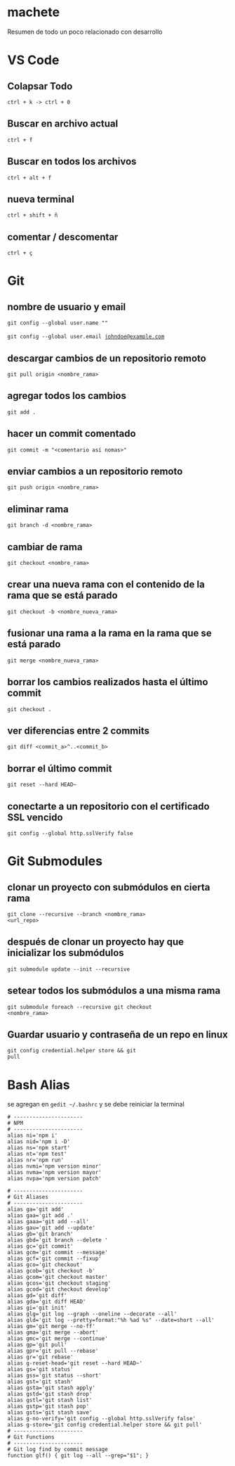 # machete
Resumen de todo un poco relacionado con desarrollo

# VS Code

## Colapsar Todo
<code>ctrl + k -> ctrl + 0</code> 

## Buscar en archivo actual
<code>ctrl + f</code> 

## Buscar en todos los archivos
<code>ctrl + alt + f</code>

## nueva terminal 
<code>ctrl + shift + ñ</code> 

## comentar / descomentar
<code>ctrl + ç</code>

# Git

## nombre de usuario y email
<code>git config --global user.name "<John Doe>" <br/></code><br/>
<code>git config --global user.email <johndoe@example.com></code>

## descargar cambios de un repositorio remoto
<code>git pull origin <nombre_rama></code>

## agregar todos los cambios
<code>git add .</code>

## hacer un commit comentado
<code>git commit -m "<comentario así nomas>"</code>

## enviar cambios a un repositorio remoto
<code>git push origin <nombre_rama></code>

## eliminar rama
<code>git branch -d <nombre_rama></code>

## cambiar de rama
<code>git checkout <nombre_rama></code>

## crear una nueva rama con el contenido de la rama que se está parado
<code>git checkout -b <nombre_nueva_rama></code>

## fusionar una rama a la rama en la rama que se está parado
<code>git merge <nombre_nueva_rama></code>

## borrar los cambios realizados hasta el último commit
<code>git checkout .</code>

## ver diferencias entre 2 commits
<code>git diff <commit_a>^..<commit_b></code>

## borrar el último commit
<code>git reset --hard HEAD~</code>

## conectarte a un repositorio con el certificado SSL vencido
<code>git config --global http.sslVerify false</code>

# Git Submodules

## clonar un proyecto con submódulos en cierta rama
<code>git clone --recursive --branch <nombre_rama> <url_repo></code>
  
## después de clonar un proyecto hay que inicializar los submódulos
<code>git submodule update --init --recursive</code>
  
## setear todos los submódulos a una misma rama
<code>git submodule foreach --recursive git checkout <nombre_rama></code>
  
## Guardar usuario y contraseña de un repo en linux
<code>git config credential.helper store && git pull</code>

# Bash Alias

se agregan en `gedit ~/.bashrc` y se debe reiniciar la terminal

```
# ----------------------
# NPM
# ----------------------
alias ni='npm i'
alias nid='npm i -D'
alias ns='npm start'
alias nt='npm test'
alias nr='npm run'
alias nvmi='npm version minor'
alias nvma='npm version mayor'
alias nvpa='npm version patch'
​
# ----------------------
# Git Aliases
# ----------------------
alias ga='git add'
alias gaa='git add .'
alias gaaa='git add --all'
alias gau='git add --update'
alias gb='git branch'
alias gbd='git branch --delete '
alias gc='git commit'
alias gcm='git commit --message'
alias gcf='git commit --fixup'
alias gco='git checkout'
alias gcob='git checkout -b'
alias gcom='git checkout master'
alias gcos='git checkout staging'
alias gcod='git checkout develop'
alias gd='git diff'
alias gda='git diff HEAD'
alias gi='git init'
alias glg='git log --graph --oneline --decorate --all'
alias gld='git log --pretty=format:"%h %ad %s" --date=short --all'
alias gm='git merge --no-ff'
alias gma='git merge --abort'
alias gmc='git merge --continue'
alias gp='git pull'
alias gpr='git pull --rebase'
alias gr='git rebase'
alias g-reset-head='git reset --hard HEAD~'
alias gs='git status'
alias gss='git status --short'
alias gst='git stash'
alias gsta='git stash apply'
alias gstd='git stash drop'
alias gstl='git stash list'
alias gstp='git stash pop'
alias gsts='git stash save'
alias g-no-verify='git config --global http.sslVerify false'
alias g-store='git config credential.helper store && git pull'
# ----------------------
# Git Functions
# ----------------------
# Git log find by commit message
function glf() { git log --all --grep="$1"; }
```
